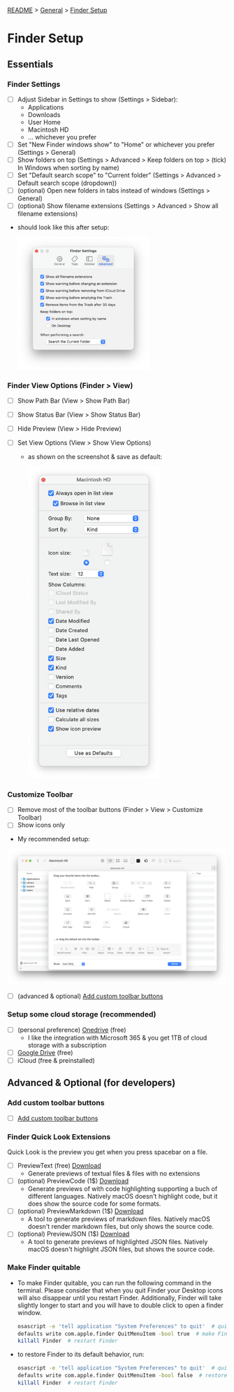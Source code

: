 [README](../../README.md) > [General](general_overview.md) > [Finder Setup](finder_setup.md)

# Finder Setup

## Essentials

### Finder Settings

- [ ] Adjust Sidebar in Settings to show (Settings > Sidebar):
  - Applications
  - Downloads
  - User Home
  - Macintosh HD
  - ... whichever you prefer
- [ ] Set "New Finder windows show" to "Home" or whichever you prefer (Settings > General)
- [ ] Show folders on top (Settings > Advanced > Keep folders on top > (tick) In Windows when sorting by name)
- [ ] Set "Default search scope" to "Current folder" (Settings > Advanced > Default search scope (dropdown))
- [ ] (optional) Open new folders in tabs instead of windows (Settings > General)
- [ ] (optional) Show filename extensions (Settings > Advanced > Show all filename extensions)
- should look like this after setup:

  <img src="screenshots/finder-settings-advanced.png" alt="Finder Settings Advanced" width="300px"/>

### Finder View Options (Finder > View)

- [ ] Show Path Bar (View > Show Path Bar)
- [ ] Show Status Bar (View > Show Status Bar)
- [ ] Hide Preview (View > Hide Preview)
- [ ] Set View Options (View > Show View Options)

  - as shown on the screenshot & save as default:

    <img src="screenshots/finder-show-view-options.png" alt="View Options" width="300px"/>

### Customize Toolbar

- [ ] Remove most of the toolbar buttons (Finder > View > Customize Toolbar)
- [ ] Show icons only
- My recommended setup:

<img src="screenshots/finder-customize-toolbar.png" alt="Customize Toolbar" width="800px"/>

- [ ] (advanced & optional) [Add custom toolbar buttons](finder_add_custom_buttons.md)

### Setup some cloud storage (recommended)

- [ ] (personal preference) [Onedrive](https://www.microsoft.com/en-us/microsoft-365/onedrive/online-cloud-storage) (free)
  - I like the integration with Microsoft 365 & you get 1TB of cloud storage with a subscription
- [ ] [Google Drive](https://www.google.com/drive/download/) (free)
- [ ] iCloud (free & preinstalled)

## Advanced & Optional (for developers)

### Add custom toolbar buttons

- [ ] [Add custom toolbar buttons](finder_add_custom_buttons.md)

### Finder Quick Look Extensions

Quick Look is the preview you get when you press spacebar on a file.

- [ ] PreviewText (free) [Download](https://smittytone.net/previewtext/)
  - Generate previews of textual files & files with no extensions
- [ ] (optional) PreviewCode (1$) [Download](https://smittytone.net/previewcode/)
  - Generate previews of with code highlighting supporting a buch of different languages. Natively macOS doesn't highlight code, but it does show the source code for some formats.
- [ ] (optional) PreviewMarkdown (1$) [Download](https://smittytone.net/previewmarkdown/)
  - A tool to generate previews of markdown files. Natively macOS doesn't render markdown files, but only shows the source code.
- [ ] (optional) PreviewJSON (1$) [Download](https://smittytone.net/previewjson/)
  - A tool to generate previews of highlighted JSON files. Natively macOS doesn't highlight JSON files, but shows the source code.

### Make Finder quitable

- To make Finder quitable, you can run the following command in the terminal. Please consider that when you quit Finder your Desktop icons will also disappear until you restart Finder. Additionally, Finder will take slightly longer to start and you will have to double click to open a finder window.
  ```sh
  osascript -e 'tell application "System Preferences" to quit'  # quit System Preferences
  defaults write com.apple.finder QuitMenuItem -bool true  # make Finder quitable
  killall Finder  # restart Finder
  ```
- to restore Finder to its default behavior, run:
  ```sh
  osascript -e 'tell application "System Preferences" to quit'  # quit System Preferences
  defaults write com.apple.finder QuitMenuItem -bool false  # restore Finder quitable
  killall Finder  # restart Finder
  ```
